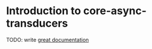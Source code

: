# Introduction to core-async-transducers

TODO: write [great documentation](http://jacobian.org/writing/what-to-write/)
